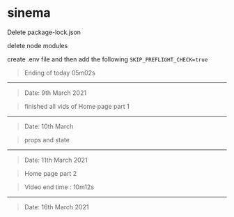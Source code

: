 # sinema

Delete package-lock.json

delete node modules

create .env file and then add 
the following 
`SKIP_PREFLIGHT_CHECK=true`

> Ending of today 05m02s

*************************************************************************************************************

> Date: 9th March 2021 

> finished all vids of Home page part 1

*********************************************************************************
> Date: 10th March 

> props and state

************************************************************************************************************

> Date: 11th March 2021

> Home page part 2

> Video end time : 10m12s

*************************************************************************************************************

> Date: 16th March 2021